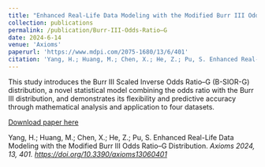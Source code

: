 ```yaml
---
title: "Enhanced Real-Life Data Modeling with the Modified Burr III Odds Ratio–G Distribution"
collection: publications
permalink: /publication/Burr-III-Odds-Ratio–G
date: 2024-6-14
venue: 'Axioms'
paperurl: 'https://www.mdpi.com/2075-1680/13/6/401'
citation: 'Yang, H.; Huang, M.; Chen, X.; He, Z.; Pu, S. Enhanced Real-Life Data Modeling with the Modified Burr III Odds Ratio–G Distribution. Axioms 2024, 13, 401. https://doi.org/10.3390/axioms13060401'
---
```

This study introduces the Burr III Scaled Inverse Odds Ratio–G (B-SIOR-G) distribution, a novel statistical model combining the odds ratio with the Burr III distribution, and demonstrates its flexibility and predictive accuracy through mathematical analysis and application to four datasets.

[Download paper here](https://www.mdpi.com/2075-1680/13/6/401)

Yang, H.; Huang, M.; Chen, X.; He, Z.; Pu, S. Enhanced Real-Life Data Modeling with the Modified Burr III Odds Ratio–G Distribution. <i>Axioms<i> 2024, 13, 401. https://doi.org/10.3390/axioms13060401